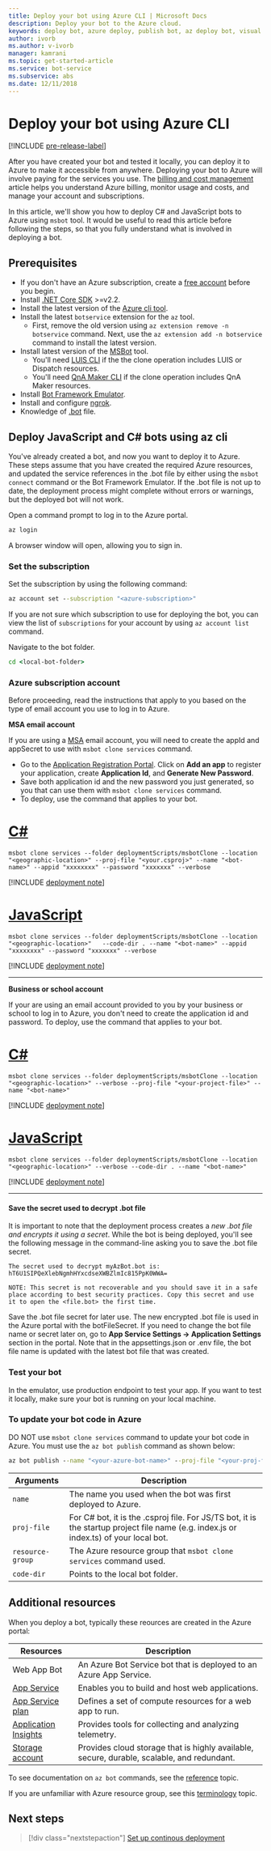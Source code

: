 ```yaml
---
title: Deploy your bot using Azure CLI | Microsoft Docs
description: Deploy your bot to the Azure cloud.
keywords: deploy bot, azure deploy, publish bot, az deploy bot, visual studio deploy bot, msbot publish, msbot clone
author: ivorb
ms.author: v-ivorb
manager: kamrani
ms.topic: get-started-article
ms.service: bot-service
ms.subservice: abs
ms.date: 12/11/2018
---
```


# Deploy your bot using Azure CLI

[!INCLUDE [pre-release-label](./includes/pre-release-label.md)]

After you have created your bot and tested it locally, you can deploy it to Azure to make it accessible from anywhere. Deploying your bot to Azure will involve paying for the services you use. The [billing and cost management](https://docs.microsoft.com/en-us/azure/billing/) article helps you understand Azure billing, monitor usage and costs, and manage your account and subscriptions.

In this article, we'll show you how to deploy C# and JavaScript bots to Azure using `msbot` tool. It would be useful to read this article before following the steps, so that you fully understand what is involved in deploying a bot.


## Prerequisites
- If you don't have an Azure subscription, create a [free account](https://azure.microsoft.com/free/) before you begin.
- Install [.NET Core SDK](https://dotnet.microsoft.com/download) >=v2.2. 
- Install the latest version of the [Azure cli tool](https://docs.microsoft.com/en-us/cli/azure/install-azure-cli?view=azure-cli-latest).
- Install the latest `botservice` extension for the `az` tool. 
  - First, remove the old version using `az extension remove -n botservice` command. Next, use the `az extension add -n botservice` command to install the latest version.
- Install latest version of the [MSBot](https://github.com/Microsoft/botbuilder-tools/tree/master/packages/MSBot) tool.
  - You'll need [LUIS CLI](https://github.com/Microsoft/botbuilder-tools/tree/master/packages/LUIS#installation) if the the clone operation includes LUIS or Dispatch resources.
  - You'll need [QnA Maker CLI](https://github.com/Microsoft/botbuilder-tools/tree/master/packages/QnAMaker#as-a-cli) if the clone operation includes QnA Maker resources.
- Install [Bot Framework Emulator](https://aka.ms/Emulator-wiki-getting-started).
- Install and configure [ngrok](https://github.com/Microsoft/BotFramework-Emulator/wiki/Tunneling-%28ngrok%29).
- Knowledge of [.bot](v4sdk/bot-file-basics.md) file.

## Deploy JavaScript and C# bots using az cli
You've already created a bot, and now you want to deploy it to Azure. These steps assume that you have created the required Azure resources, and updated the service references in the .bot file by either using the `msbot connect` command or the Bot Framework Emulator. If the .bot file is not up to date, the deployment process might complete without errors or warnings, but the deployed bot will not work.

Open a command prompt to log in to the Azure portal.

```cmd
az login
```
A browser window will open, allowing you to sign in. 

### Set the subscription 
Set the subscription by using the following command:

```cmd
az account set --subscription "<azure-subscription>"
``` 

If you are not sure which subscription to use for deploying the bot, you can view the list of `subscriptions` for your account by using `az account list` command.

Navigate to the bot folder. 
```cmd 
cd <local-bot-folder>
```

### Azure subscription account
Before proceeding, read the instructions that apply to you based on the type of email account you use to log in to Azure.

**MSA email account**

If you are using a [MSA](https://en.wikipedia.org/wiki/Microsoft_account) email account, you will need to create the appId and appSecret to use with `msbot clone services` command. 

- Go to the [Application Registration Portal](https://apps.dev.microsoft.com/). Click on **Add an app** to register your application, create **Application Id**, and **Generate New Password**. 
- Save both application id and the new password you just generated, so you that can use them with `msbot clone services` command. 
- To deploy, use the command that applies to your bot.

# [C#](#tab/csharp)

`msbot clone services --folder deploymentScripts/msbotClone --location "<geographic-location>" --proj-file "<your.csproj>" --name "<bot-name>" --appid "xxxxxxxx" --password "xxxxxxx" --verbose`

[!INCLUDE [deployment note](./includes/deployment-note-cli.md)]

# [JavaScript](#tab/js)

`msbot clone services --folder deploymentScripts/msbotClone --location "<geographic-location>"   --code-dir . --name "<bot-name>" --appid "xxxxxxxx" --password "xxxxxxx" --verbose`


[!INCLUDE [deployment note](./includes/deployment-note-cli.md)]

---

**Business or school account**

If your are using an email account provided to you by your business or school to log in to Azure, you don't need to create the application id and password. To deploy, use the command that applies to your bot.

# [C#](#tab/csharp)

`msbot clone services --folder deploymentScripts/msbotClone --location "<geographic-location>" --verbose --proj-file "<your-project-file>" --name "<bot-name>"`

[!INCLUDE [deployment note](./includes/deployment-note-cli.md)]

# [JavaScript](#tab/js)

`msbot clone services --folder deploymentScripts/msbotClone --location "<geographic-location>" --verbose --code-dir . --name "<bot-name>"`


[!INCLUDE [deployment note](./includes/deployment-note-cli.md)]

---

#### Save the secret used to decrypt .bot file
It is important to note that the deployment process creates a _new .bot file and encrypts it using a secret_. While the bot is being deployed, you'll see the following message in the command-line asking you to save the .bot file secret. 

`The secret used to decrypt myAzBot.bot is:`
`hT6U1SIPQeXlebNgmhHYxcdseXWBZlmIc815PpK0WWA=`

`NOTE: This secret is not recoverable and you should save it in a safe place according to best security practices.
      Copy this secret and use it to open the <file.bot> the first time.`
      
Save the .bot file secret for later use. The new encrypted .bot file is used in the Azure portal with the botFileSecret. If you need to change the bot file name or secret later on, go to **App Service Settings -> Application Settings** section in the portal. Note that in the appsettings.json or .env file, the bot file name is updated with the latest bot file that was created.  

### Test your bot
In the emulator, use production endpoint to test your app. If you want to test it locally, make sure your bot is running on your local machine. 

### To update your bot code in Azure
DO NOT use `msbot clone services` command to update your bot code in Azure. You must use the `az bot publish` command as shown below:

```cmd
az bot publish --name "<your-azure-bot-name>" --proj-file "<your-proj-file>" --resource-group "<azure-resource-group>" --code-dir "<folder>" --verbose --version v4
```

| Arguments        | Description |
|----------------  |-------------|
| `name`      | The name you used when the bot was first deployed to Azure.|
| `proj-file` | For C# bot, it is the .csproj file. For JS/TS bot, it is the startup project file name (e.g. index.js or index.ts) of your local bot.|
| `resource-group` | The Azure resource group that `msbot clone services` command used.|
| `code-dir`  | Points to the local bot folder.|



## Additional resources

When you deploy a bot, typically these reources are created in the Azure portal:

| Resources      | Description |
|----------------|-------------|
| Web App Bot | An Azure Bot Service bot that is deployed to an Azure App Service.|
| [App Service](https://docs.microsoft.com/en-us/azure/app-service/)| Enables you to build and host web applications.|
| [App Service plan](https://docs.microsoft.com/en-us/azure/app-service/azure-web-sites-web-hosting-plans-in-depth-overview)| Defines a set of compute resources for a web app to run.|
| [Application Insights](https://docs.microsoft.com/en-us/azure/application-insights/app-insights-overview)| Provides tools for collecting and analyzing telemetry.|
| [Storage account](https://docs.microsoft.com/en-us/azure/storage/common/storage-introduction)| Provides cloud storage that is highly available, secure, durable, scalable, and redundant.|

To see documentation on `az bot` commands, see the [reference](https://docs.microsoft.com/en-us/cli/azure/bot?view=azure-cli-latest) topic.

If you are unfamiliar with Azure resource group, see this [terminology](https://docs.microsoft.com/en-us/azure/azure-resource-manager/resource-group-overview#terminology) topic.

## Next steps
> [!div class="nextstepaction"]
> [Set up continous deployment](bot-service-build-continuous-deployment.md)
